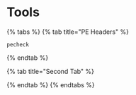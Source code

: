 # Tools

{% tabs %}
{% tab title="PE Headers" %}
```
pecheck
```


{% endtab %}

{% tab title="Second Tab" %}

{% endtab %}
{% endtabs %}

